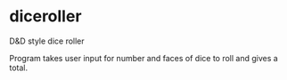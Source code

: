 # diceroller
D&amp;D style dice roller

Program takes user input for number and faces of dice to roll and gives a total.

